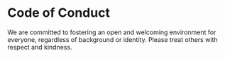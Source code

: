 # Code of Conduct

We are committed to fostering an open and welcoming environment for everyone, regardless of background or identity. Please treat others with respect and kindness.
